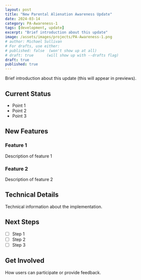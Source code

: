 ```yaml
---
layout: post
title: "New Parental Alienation Awareness Update"
date: 2024-03-14
category: PA-Awareness-1
tags: [development, update]
excerpt: "Brief introduction about this update"
image: /assets/images/projects/PA-Awareness-1.png
# author: Michael Sullivan
# For drafts, use either:
# published: false  (won't show up at all)
# draft: true      (will show up with --drafts flag)
draft: true
published: true
---
```


Brief introduction about this update (this will appear in previews).

<!--more-->

## Current Status

- Point 1
- Point 2
- Point 3

## New Features

### Feature 1
Description of feature 1

### Feature 2
Description of feature 2

## Technical Details

Technical information about the implementation.

## Next Steps

- [ ] Step 1
- [ ] Step 2
- [ ] Step 3

## Get Involved

How users can participate or provide feedback.
